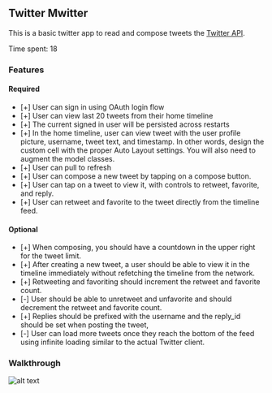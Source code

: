 ## Twitter Mwitter

This is a basic twitter app to read and compose tweets the [Twitter API](https://apps.twitter.com/).

Time spent: 18

### Features

#### Required

- [+] User can sign in using OAuth login flow
- [+] User can view last 20 tweets from their home timeline
- [+] The current signed in user will be persisted across restarts
- [+] In the home timeline, user can view tweet with the user profile picture, username, tweet text, and timestamp.  In other words, design the custom cell with the proper Auto Layout settings.  You will also need to augment the model classes.
- [+] User can pull to refresh
- [+] User can compose a new tweet by tapping on a compose button.
- [+] User can tap on a tweet to view it, with controls to retweet, favorite, and reply.
- [+] User can retweet and favorite to the tweet directly from the timeline feed.

#### Optional

- [+] When composing, you should have a countdown in the upper right for the tweet limit.
- [+] After creating a new tweet, a user should be able to view it in the timeline immediately without refetching the timeline from the network.
- [+] Retweeting and favoriting should increment the retweet and favorite count.
- [-] User should be able to unretweet and unfavorite and should decrement the retweet and favorite count.
- [+] Replies should be prefixed with the username and the reply_id should be set when posting the tweet,
- [-] User can load more tweets once they reach the bottom of the feed using infinite loading similar to the actual Twitter client.

### Walkthrough

![alt text](https://github.com/baristaze/Mwitter/blob/master/mwitter.gif "Demo")

